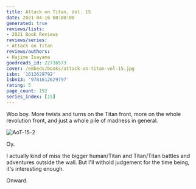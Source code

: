 ```yaml
---
title: Attack on Titan, Vol. 15
date: 2021-04-16 00:00:00
generated: true
reviews/lists:
- 2021 Book Reviews
reviews/series:
- Attack on Titan
reviews/authors:
- Hajime Isayama
goodreads_id: 22716573
cover: /embeds/books/attack-on-titan-vol-15.jpg
isbn: '1612629792'
isbn13: '9781612629797'
rating: 5
page_count: 192
series_index: [15]
---
```

Woo boy. More twists and turns on the Titan front, more on the whole revolution front, and just a whole pile of madness in general.  

![AoT-15-2](/embeds/books/attachments/aot-15-2.png)  

<!--more-->

Oy.  

I actually kind of miss the bigger human/Titan and Titan/Titan battles and adventures outside the wall. But I'll withold judgement for the time being, it's interesting enough.  

Onward.